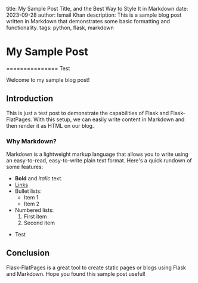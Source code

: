 title: My Sample Post Title, and the Best Way to Style It in Markdown
date: 2023-09-28
author: Ismail Khan
description: This is a sample blog post written in Markdown that demonstrates some basic formatting and functionality.
tags: python, flask, markdown

# My Sample Post

=============== Test

Welcome to my sample blog post!

## Introduction

This is just a test post to demonstrate the capabilities of Flask and Flask-FlatPages. With this setup, we can easily write content in Markdown and then render it as HTML on our blog.

### Why Markdown?

Markdown is a lightweight markup language that allows you to write using an easy-to-read, easy-to-write plain text format. Here's a quick rundown of some features:

-   **Bold** and _italic_ text.
-   [Links](http://example.com)
-   Bullet lists:
    -   Item 1
    -   Item 2
-   Numbered lists:
    1. First item
    2. Second item

*   Test

## Conclusion

Flask-FlatPages is a great tool to create static pages or blogs using Flask and Markdown. Hope you found this sample post useful!
